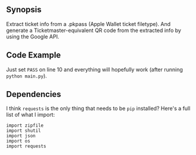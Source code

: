 ## Synopsis

Extract ticket info from a .pkpass (Apple Wallet ticket filetype). And generate a Ticketmaster-equivalent QR code from the extracted info by using the Google API.

## Code Example

Just set `PASS` on line 10 and everything will hopefully work (after running `python main.py`).

## Dependencies

I think `requests` is the only thing that needs to be `pip` installed? Here's a full list of what I import:

```
import zipfile
import shutil
import json
import os
import requests
```
